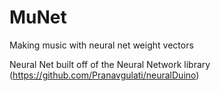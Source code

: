 # MuNet
Making music with neural net weight vectors

Neural Net built off of the Neural Network library (https://github.com/Pranavgulati/neuralDuino)
